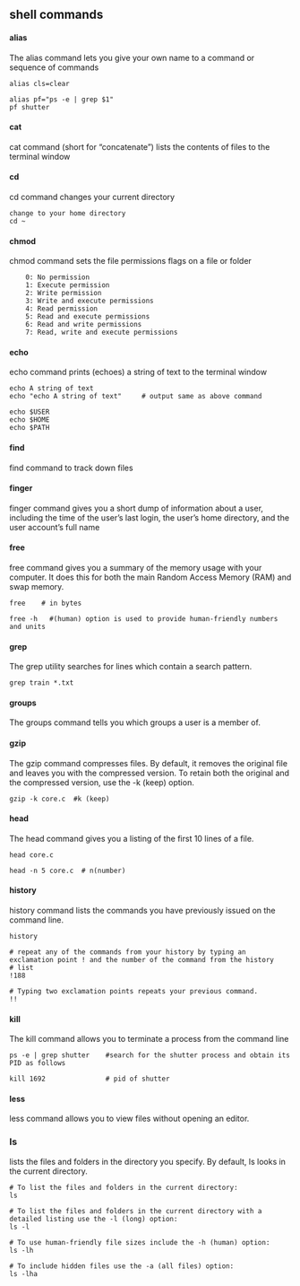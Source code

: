 ## shell commands

#### alias

The alias command lets you give your own name to a command or sequence of commands
```
alias cls=clear

alias pf="ps -e | grep $1"
pf shutter
```

#### cat
cat command (short for “concatenate”) lists the contents of files to the terminal window

#### cd
cd command changes your current directory
```
change to your home directory
cd ~
```
#### chmod
chmod command sets the file permissions flags on a file or folder
```
    0: No permission 
    1: Execute permission
    2: Write permission
    3: Write and execute permissions
    4: Read permission
    5: Read and execute permissions
    6: Read and write permissions
    7: Read, write and execute permissions
```
#### echo
echo command prints (echoes) a string of text to the terminal window
```
echo A string of text
echo "echo A string of text"     # output same as above command

echo $USER
echo $HOME
echo $PATH
```

#### find
find command to track down files

#### finger
finger command gives you a short dump of information about a user, including the time of the user’s last login, the user’s home directory, and the user account’s full name

#### free
free command gives you a summary of the memory usage with your computer. It does this for both the main Random Access Memory (RAM) and swap memory.
```
free    # in bytes

free -h   #(human) option is used to provide human-friendly numbers and units

```

#### grep
The grep utility searches for lines which contain a search pattern.
```
grep train *.txt
```

#### groups
The groups command tells you which groups a user is a member of.

#### gzip
The gzip command compresses files. 
By default, it removes the original file and leaves you with the compressed version. 
To retain both the original and the compressed version, use the -k (keep) option.
```
gzip -k core.c  #k (keep)
```

#### head
The head command gives you a listing of the first 10 lines of a file.
```
head core.c

head -n 5 core.c  # n(number)
```

#### history
history command lists the commands you have previously issued on the command line.
```
history

# repeat any of the commands from your history by typing an exclamation point ! and the number of the command from the history
# list
!188

# Typing two exclamation points repeats your previous command.
!!
```

#### kill
The kill command allows you to terminate a process from the command line
```
ps -e | grep shutter    #search for the shutter process and obtain its PID as follows

kill 1692               # pid of shutter

```
#### less
less command allows you to view files without opening an editor.

### ls
lists the files and folders in the directory you specify. By default, ls looks in the current directory.
```
# To list the files and folders in the current directory:
ls

# To list the files and folders in the current directory with a detailed listing use the -l (long) option:
ls -l

# To use human-friendly file sizes include the -h (human) option:
ls -lh

# To include hidden files use the -a (all files) option:
ls -lha

```
